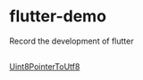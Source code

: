 # flutter-demo

Record the development of flutter

## 

[Uint8PointerToUtf8](https://github.com/lijmin/flutter-simples/blob/main/code_util.dart)

